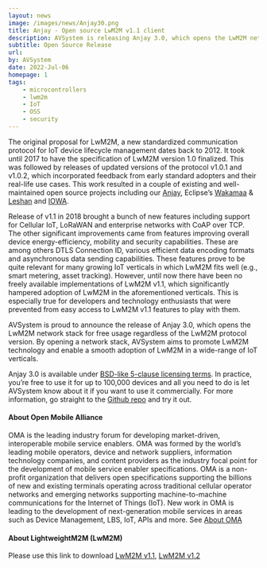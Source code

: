 ```yaml
---
layout: news
image: /images/news/Anjay30.png
title: Anjay - Open source LwM2M v1.1 client
description: AVSystem is releasing Anjay 3.0, which opens the LwM2M network stackfor free usage of any LwM2M release.
subtitle: Open Source Release
url: 
by: AVSystem
date: 2022-Jul-06
homepage: 1
tags:
    - microcontrollers
    - lwm2m
    - IoT
    - OSS
    - security
---
```


The original proposal for LwM2M, a new standardized communication protocol for IoT device lifecycle management dates back to 2012. It took until 2017 to have the specification of LwM2M version 1.0 finalized. This was followed by releases of updated versions of the protocol v1.0.1 and v1.0.2, which incorporated feedback from early standard adopters and their real-life use cases. This work resulted in a couple of existing and well-maintained open source projects including our [Anjay](https://github.com/AVSystem/Anjay), Eclipse’s [Wakamaa](https://github.com/eclipse/wakaama) & [Leshan](https://github.com/eclipse/leshan) and [IOWA](https://github.com/IOTEROP/IOWA).

Release of v1.1 in 2018 brought a bunch of new features including support for Cellular IoT, LoRaWAN and enterprise networks with CoAP over TCP. The other significant improvements came from features improving overall device energy-efficiency, mobility and security capabilities. These are among others DTLS Connection ID, various efficient data encoding formats and asynchronous data sending capabilities. These features prove to be quite relevant for many growing IoT verticals in which LwM2M fits well (e.g., smart metering, asset tracking). However, until now there have been no freely available implementations of LwM2M v1.1, which significantly hampered adoption of LwM2M in the aforementioned verticals. This is especially true for developers and technology enthusiasts that were prevented from easy access to LwM2M v1.1 features to play with them.

<!--more-->

AVSystem is proud to announce the release of Anjay 3.0, which opens the LwM2M network stack for free usage regardless of the LwM2M protocol version. By opening a network stack, AVSystem aims to promote LwM2M technology and enable a smooth adoption of LwM2M in a wide-range of IoT verticals.

Anjay 3.0 is available under [BSD-like 5-clause licensing terms](https://github.com/AVSystem/Anjay/blob/master/LICENSE). In practice, you’re free to use it for up to 100,000 devices and all you need to do is let AVSystem know about it if you want to use it commercially. For more information, go straight to the [Github repo](https://github.com/AVSystem/Anjay) and try it out.

#### About Open Mobile Alliance
OMA is the leading industry forum for developing market-driven, interoperable mobile service enablers. OMA was formed by the world’s leading mobile operators, device and network suppliers, information technology companies, and content providers as the industry focal point for the development of mobile service enabler specifications. OMA is a non-profit organization that delivers open specifications supporting the billions of new and existing terminals operating across traditional cellular operator networks and emerging networks supporting machine-to-machine communications for the Internet of Things (IoT). New work in OMA is leading to the development of next-generation mobile services in areas such as Device Management, LBS, IoT, APIs and more. See [About OMA](https://omaspecworks.org/about/)

#### About LightweightM2M (LwM2M)
Please use this link to download [LwM2M v1.1](https://www.openmobilealliance.org/release/LightweightM2M/Lightweight_Machine_to_Machine-v1_1-OMASpecworks.pdf), [LwM2M v1.2](https://www.openmobilealliance.org/release/LightweightM2M/)